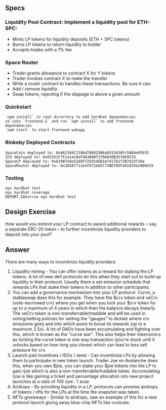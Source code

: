 ## Specs

### Liquidity Pool Contract: Implement a liquidity pool for ETH-SPC:

- Mints LP tokens for liquidity deposits (ETH + SPC tokens)
- Burns LP tokens to return liquidity to holder
- Accepts trades with a 1% fee

### Space Router

- Trader grants allowance to contract X for Y tokens
- Trader invokes contract X to make the transfer
- Write a router contract to handles these transactions. Be sure it can:
- Add / remove liquidity
- Swap tokens, rejecting if the slippage is above a given amount

### Quickstart

```
`npm install` in root directory to add hardhat dependencies
cd into `frontend-2` and run `npm install` to add frontend dependencies
`npm start` to start frontend webapp
```

### Rinkeby Deployed Contracts

```
SpaceCoin deployed to: 0xA621b9C210bd786825B6aD415A30Fc5884e85035
ICO deployed to: 0x01551CfF2a14c0eF9A3D00f270A930B357A6957d
SpaceLP deployed to: 0xb19B7e9e5166Ff29354EB1A7417D1f2B7d25F39a
SpaceRouter deployed to: 0x30587711e4f5f2Ad5C73BD795Fe92d35b1008419
```

### Testing

```
npx hardhat test
npx hardhat coverage
REPORT_GAS=true npx hardhat test
```

## Design Exercise

How would you extend your LP contract to award additional rewards – say, a separate ERC-20 token – to further incentivize liquidity providers to deposit into your pool?

## Answer

There are many ways to incentivize liquidity providers:

1. Liquidity mining - You can offer tokens as a reward for staking the LP tokens. A lot of new defi protocols do this when they start out to build up liquidity in their protocol. Usually there a set emission schedule that rewards LPs that stake their tokens in addition to other participants.
2. You can add a governance mechanism into your LP protocol. Curve, a stableswap does this for example. They have the $crv token and veCrv (vote-escrowed crv) where you get when you lock your $crv token for up to a maximum of 4 years in which then the balance decays linearly. The veCrv token is non-transferrable/tradable and will be used in voting/setting policies for setting the "gauges" to dictate where crv emissions goes and into which pools to boost its rewards (up to a maximum 2.5x). A lot of DAOs have been accumulating and fighting over this, which is known as the "curve war". This also helps their tokenomics as locking the curve token is one way transaction (you're stuck until it unlocks based on how long you chose) which can lead to less sell pressure for crv.
3. Launch pad incentives / IDOs / seed - Can incentivize LPs by allowing them to participate in new token launch. Trader Joe on Avalanche does this, when you own $joe, you can stake your $joe tokens into the LP to gain rjoe which is also a non-transferrable/tradable token. Accumulating rjoe is like gaining a ticket and percentage allocation into new project launches at a ratio of 100 rjoe : 1 avax
4. Airdrops - By providing liquidity in a LP, protocols can promise airdrops of tokens / nfts for the LPs at the time the snapshot was taken.
5. NFTs giveaways - Similar to airdrops, saw an example of this for a new protocol launch giving away blue-chip NFTs like coolcats.
